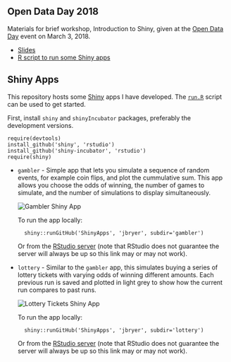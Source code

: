 ## Open Data Day 2018

Materials for brief workshop, Introduction to Shiny, given at the [Open Data Day](http://opendataalbany.org/) event on March 3, 2018.

* [Slides](Slides/2018-03-01-IntroShiny.key)
* [R script to run some Shiny apps](ShinyExamples.R)

## Shiny Apps

This repository hosts some [Shiny](http://rstudio.com/shiny) apps I have developed. The [`run.R`](https://github.com/jbryer/ShinyApps/blob/master/run.R) script can be used to get started.

First, install `shiny` and `shinyIncubator` packages, preferably the development versions.

	require(devtools)
	install_github('shiny', 'rstudio')
	install_github('shiny-incubator', 'rstudio')
	require(shiny)

* `gambler` - Simple app that lets you simulate a sequence of random events, for example coin flips, and plot the cummulative sum. This app allows you choose the odds of winning, the number of games to simulate, and the number of simulations to display simultaneously. 

	![Gambler Shiny App](screens/gambler-small.png)

	To run the app locally:
	
		shiny::runGitHub('ShinyApps', 'jbryer', subdir='gambler')

	Or from the [RStudio server](http://spark.rstudio.com/jbryer/gambler) (note that RStudio does not guarantee the server will always be up so this link may or may not work).
	
* `lottery` - Similar to the `gambler` app, this simulates buying a series of lottery tickets with varying odds of winning different amounts. Each previous run is saved and plotted in light grey to show how the current run compares to past runs.

	![Lottery Tickets Shiny App](screens/lottery-small.png)
	
	To run the app locally:
	
		shiny::runGitHub('ShinyApps', 'jbryer', subdir='lottery')

	Or from the [RStudio server](http://spark.rstudio.com/jbryer/lottery) (note that RStudio does not guarantee the server will always be up so this link may or may not work).
